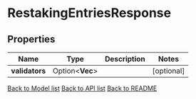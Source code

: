 # RestakingEntriesResponse

## Properties

Name | Type | Description | Notes
------------ | ------------- | ------------- | -------------
**validators** | Option<**Vec<String>**> |  | [optional]

[Back to Model list](../README.md#documentation-for-models) [Back to API list](../README.md#documentation-for-api-endpoints) [Back to README](../README.md)


